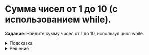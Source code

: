 # Сумма чисел от 1 до 10 (с использованием while).
**Задание**: Найдите сумму чисел от 1 до 10, используя цикл while.
<details>
<summary>Подсказка</summary>
Создайте переменную-счётчик и добавляйте её значение к сумме, пока счётчик меньше 11.
</details>
<details>
<summary>Решение</summary>

```python
total, i = 0, 1
while i <= 10:
    total += i
    i += 1
print(total)  # Ответ: 55

```

</details>
